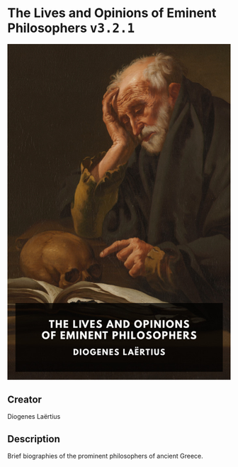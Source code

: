 
# The Lives and Opinions of Eminent Philosophers <kbd>v3.2.1</kbd>

<center>
  <img src="./cover-1024.jpg"/>
</center>

## Creator
Diogenes Laërtius

## Description
Brief biographies of the prominent philosophers of ancient Greece.
